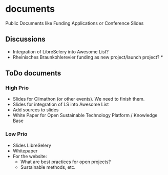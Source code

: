 # documents

Public Documents like Funding Applications or Conference Slides


## Discussions

* Integration of LibreSelery into Awesome List?
* Rheinisches Braunkohlerevier funding as new project/launch project?
  * 


## ToDo documents

### High Prio

* Slides for Climathon (or other events). We need to finish them.
* Slides for integration of LS into Awesome List
* Add sources to slides
* White Paper for Open Sustainable Technology Platform / Knowledge Base

### Low Prio

* Slides LibreSelery
* Whitepaper
* For the website:
  * What are best practices for open projects?
  * Sustainable methods, etc.
